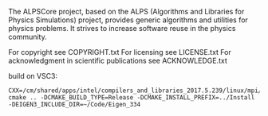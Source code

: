 The ALPSCore project, based on the ALPS (Algorithms and Libraries for Physics Simulations) project, provides generic algorithms and utilities for physics problems. It strives to increase software reuse in the physics community.

For copyright see COPYRIGHT.txt
For licensing see LICENSE.txt
For acknowledgment in scientific publications see ACKNOWLEDGE.txt

build on VSC3:
```
CXX=/cm/shared/apps/intel/compilers_and_libraries_2017.5.239/linux/mpi/intel64/bin/mpicxx cmake .. -DCMAKE_BUILD_TYPE=Release -DCMAKE_INSTALL_PREFIX=../Install -DEIGEN3_INCLUDE_DIR=~/Code/Eigen_334
```
